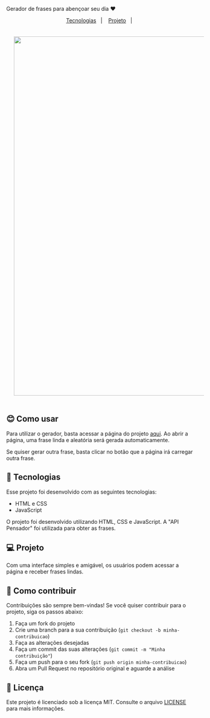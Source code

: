 
Gerador de frases para abençoar seu dia ❤

<p align="center">
  <a href="#-tecnologias">Tecnologias</a>&nbsp;&nbsp;&nbsp;|&nbsp;&nbsp;&nbsp;
  <a href="#-projeto">Projeto</a>&nbsp;&nbsp;&nbsp;|&nbsp;&nbsp;&nbsp;
</p>

   <div align="center">
    <img src=https://user-images.githubusercontent.com/63527881/231314955-d3ffddcc-9b6b-4e45-a12a-d268c90a3afd.png width="950" height="auto" hspace="20" vspace="20"/>  
  </div>
  
## 😊 Como usar 
Para utilizar o gerador, basta acessar a página do projeto [aqui](https://conselhos.vercel.app/). Ao abrir a página, uma frase linda e aleatória será gerada automaticamente.

Se quiser gerar outra frase, basta clicar no botão que a página irá carregar outra frase.

## 🚀 Tecnologias

Esse projeto foi desenvolvido com as seguintes tecnologias:

- HTML e CSS
- JavaScript

O projeto foi desenvolvido utilizando HTML, CSS e JavaScript. A "API Pensador" foi utilizada para obter as frases.

## 💻 Projeto 
 Com uma interface simples e amigável, os usuários podem acessar a página e receber frases lindas.
 
 
 ## 🤝 Como contribuir 
Contribuições são sempre bem-vindas! Se você quiser contribuir para o projeto, siga os passos abaixo:

1. Faça um fork do projeto
2. Crie uma branch para a sua contribuição (`git checkout -b minha-contribuicao`)
3. Faça as alterações desejadas
4. Faça um commit das suas alterações (`git commit -m "Minha contribuição"`)
5. Faça um push para o seu fork (`git push origin minha-contribuicao`)
6. Abra um Pull Request no repositório original e aguarde a análise

## 📝 Licença 
Este projeto é licenciado sob a licença MIT. Consulte o arquivo [LICENSE](https://github.com/JoaoPedroOM/Conselhos-/blob/main/LICENSE) para mais informações.

